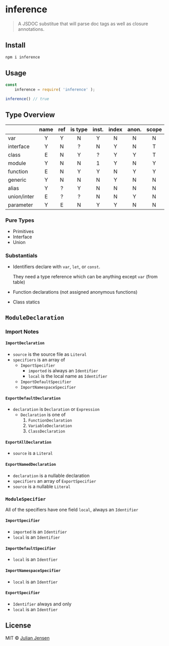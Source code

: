 # inference


> A JSDOC substitue that will parse doc tags as well as closure annotations.


## Install

```sh
npm i inference
```

## Usage

```js
const 
    inference = require( 'inference' );

inference() // true
```

## Type Overview

|             | name | ref | is type | inst. | index | anon. | scope |
|-------------|:----:|:---:|:-------:|:-----:|:-----:|:-----:|:-----:|
| var         |   Y  |  Y  |    N    |   Y   |   N   |   N   |   N   |
| interface   |   Y  |  N  |    ?    |   N   |   Y   |   N   |   T   |
| class       |   E  |  N  |    Y    |   ?   |   Y   |   Y   |   T   |
| module      |   Y  |  N  |    N    |   1   |   Y   |   N   |   Y   |
| function    |   E  |  N  |    Y    |   Y   |   N   |   Y   |   Y   |
| generic     |   Y  |  N  |    N    |   N   |   Y   |   N   |   N   |
| alias       |   Y  |  ?  |    Y    |   N   |   N   |   N   |   N   |
| union/inter |   E  |  ?  |    ?    |   N   |   N   |   Y   |   N   |
| parameter   |   Y  |  E  |    N    |   Y   |   Y   |   N   |   N   |

### Pure Types

* Primitives
* Interface
* Union

### Substantials

* Identifiers declare with `var`, `let`, or `const`.

  They need a type reference which can be anything except `var` (from table)
  
* Function declarations (not assigned anonymous functions)
* Class statics


## `ModuleDeclaration`

### Import Notes

#### `ImportDeclaration`

* `source` is the source file as `Literal`
* `specifiers` is an array of
  * `ImportSpecifier`
    * `imported` is always an `Identifier`
    * `local` is the local name as `Identifier`
  * `ImportDefaultSpecifier`
  * `ImportNamespaceSpecifier`

#### `ExportDefaultDeclaration`

* `declaration` is `Declaration` or `Expression`
  * `Declaration` is one of
    1. `FunctionDeclaration`
    1. `VariableDeclaration`
    1. `ClassDeclaration`

#### `ExportAllDeclaration`

* `source` is a `Literal`

#### `ExportNamedDeclaration`

* `declaration` is a nullable declaration
* `specifiers` an array of `ExportSpecifier`
* `source` is a nullable `Literal`


### `ModuleSpecifier`
All of the specifiers have one field `local`, always an `Identifier`

#### `ImportSpecifier`

* `imported` is an `Identifier`
* `local` is an `Identifier`

#### `ImportDefaultSpecifier`

* `local` is an `Identfier`

#### `ImportNamespaceSpecifier`

* `local` is an `Identfier`

#### `ExportSpecifier`
* `Identifier` always and only
* `local` is an `Identfier`

## License

MIT © [Julian Jensen](https://github.com/julianjensen/jsdoc-tag-parser)
